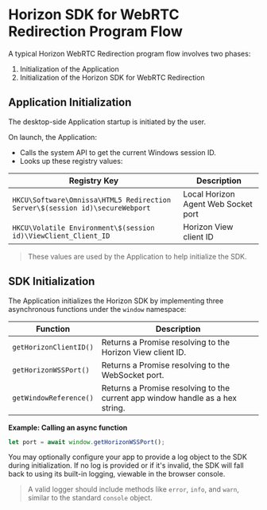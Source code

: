 # Horizon SDK for WebRTC Redirection Program Flow

A typical Horizon WebRTC Redirection program flow involves two phases:
1. Initialization of the Application
2. Initialization of the Horizon SDK for WebRTC Redirection

## Application Initialization

The desktop-side Application startup is initiated by the user.

On launch, the Application:
- Calls the system API to get the current Windows session ID.
- Looks up these registry values:

| Registry Key | Description |
|--------------|-------------|
| `HKCU\Software\Omnissa\HTML5 Redirection Server\$(session id)\secureWebport` | Local Horizon Agent Web Socket port |
| `HKCU\Volatile Environment\$(session id)\ViewClient_Client_ID` | Horizon View client ID |

> These values are used by the Application to help initialize the SDK.

## SDK Initialization

The Application initializes the Horizon SDK by implementing three asynchronous functions under the `window` namespace:

| Function | Description |
|----------|-------------|
| `getHorizonClientID()` | Returns a Promise resolving to the Horizon View client ID. |
| `getHorizonWSSPort()` | Returns a Promise resolving to the WebSocket port. |
| `getWindowReference()` | Returns a Promise resolving to the current app window handle as a hex string. |

**Example: Calling an async function**

```javascript
let port = await window.getHorizonWSSPort();
```

You may optionally configure your app to provide a log object to the SDK during initialization. If no log is provided or if it's invalid, the SDK will fall back to using its built-in logging, viewable in the browser console.

> A valid logger should include methods like `error`, `info`, and `warn`, similar to the standard `console` object.


